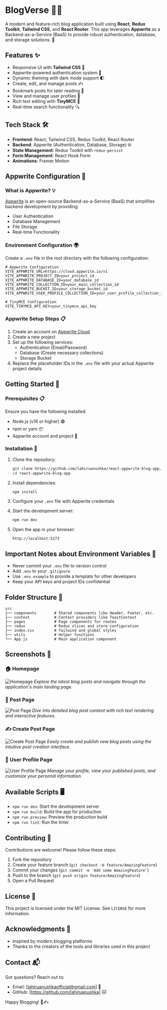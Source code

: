# BlogVerse 📝🌐

A modern and feature-rich blog application built using **React**, **Redux Toolkit**, **Tailwind CSS**, and **React Router**. This app leverages **Appwrite** as a Backend-as-a-Service (BaaS) to provide robust authentication, database, and storage solutions. 🚀

## Features ✨

- Responsive UI with **Tailwind CSS** 🎨
- Appwrite-powered authentication system 🔐
- Dynamic theming with dark mode support 🌓
- Create, edit, and manage posts ✍️
- Bookmark posts for later reading 🔖
- View and manage user profiles 👤
- Rich text editing with **TinyMCE** 📝
- Real-time search functionality 🔍

## Tech Stack 🛠️

- **Frontend**: React, Tailwind CSS, Redux Toolkit, React Router
- **Backend**: Appwrite (Authentication, Database, Storage) 🌐
- **State Management**: Redux Toolkit with `redux-persist`
- **Form Management**: React Hook Form
- **Animations**: Framer Motion

## Appwrite Configuration 🔧

### What is Appwrite? 💡

[Appwrite](https://appwrite.io/) is an open-source Backend-as-a-Service (BaaS) that simplifies backend development by providing:
- User Authentication
- Database Management
- File Storage
- Real-time Functionality

### Environment Configuration 🌍

Create a `.env` file in the root directory with the following configuration:

```env
# Appwrite Configuration
VITE_APPWRITE_URL=https://cloud.appwrite.io/v1
VITE_APPWRITE_PROJECT_ID=your_project_id
VITE_APPWRITE_DATABASE_ID=your_database_id
VITE_APPWRITE_COLLECTION_ID=your_main_collection_id
VITE_APPWRITE_BUCKET_ID=your_storage_bucket_id
VITE_APPWRITE_USER_PROFILE_COLLECTION_ID=your_user_profile_collection_id

# TinyMCE Configuration
VITE_TINYMCE_API_KEY=your_tinymce_api_key
```

### Appwrite Setup Steps 📋

1. Create an account on [Appwrite Cloud](https://cloud.appwrite.io/)
2. Create a new project
3. Set up the following services:
   - Authentication (Email/Password)
   - Database (Create necessary collections)
   - Storage Bucket
4. Replace the placeholder IDs in the `.env` file with your actual Appwrite project details

## Getting Started 🏁

### Prerequisites 📋

Ensure you have the following installed:
- Node.js (v16 or higher) 🟢
- npm or yarn 📦
- Appwrite account and project 🔗

### Installation 🔧

1. Clone the repository:
   ```bash
   git clone https://github.com/lahiruanushka/react-appwrite-blog-app.git
   cd react-appwrite-blog-app
   ```

2. Install dependencies:
   ```bash
   npm install
   ```

3. Configure your `.env` file with Appwrite credentials

4. Start the development server:
   ```bash
   npm run dev
   ```

5. Open the app in your browser:
   ```
   http://localhost:5173
   ```

## Important Notes about Environment Variables 🚨

- Never commit your `.env` file to version control
- Add `.env` to your `.gitignore`
- Use `.env.example` to provide a template for other developers
- Keep your API keys and project IDs confidential

## Folder Structure 📂

```
src
├── components        # Shared components like Header, Footer, etc.
├── context           # Context providers like ToastContext
├── pages             # Page components for routes
├── redux             # Redux slices and store configuration
├── index.css         # Tailwind and global styles
├── utils             # Helper functions
└── App.js            # Main application component
```
## Screenshots 📸

### 🏠 Homepage
![Homepage](screenshots/home-page.png)
*Explore the latest blog posts and navigate through the application's main landing page.*

### 📄 Post Page
![Post Page](screenshots/post-page.png)
*Dive into detailed blog post content with rich text rendering and interactive features.*

### ✍️ Create Post Page
![Create Post Page](screenshots/create-post-page.png)
*Easily create and publish new blog posts using the intuitive post creation interface.*

### 👤 User Profile Page
![User Profile Page](screenshots/profile-page.png)
*Manage your profile, view your published posts, and customize your personal information.*

## Available Scripts 🖥️

- `npm run dev`: Start the development server
- `npm run build`: Build the app for production
- `npm run preview`: Preview the production build
- `npm run lint`: Run the linter

## Contributing 🤝

Contributions are welcome! Please follow these steps:
1. Fork the repository
2. Create your feature branch (`git checkout -b feature/AmazingFeature`)
3. Commit your changes (`git commit -m 'Add some AmazingFeature'`)
4. Push to the branch (`git push origin feature/AmazingFeature`)
5. Open a Pull Request

## License 📄

This project is licensed under the MIT License. See `LICENSE` for more information.

## Acknowledgments 🙏

- Inspired by modern blogging platforms
- Thanks to the creators of the tools and libraries used in this project

## Contact 📬

Got questions? Reach out to:
- Email: [lahiruanushkaofficial@gmail.com] 📧
- GitHub: [https://github.com/lahiruanushka] 🐱

Happy Blogging! 🎉✍️